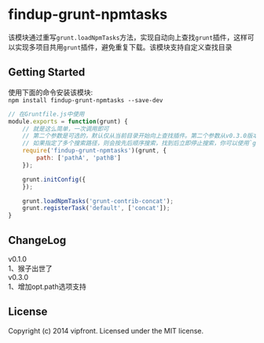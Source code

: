 # findup-grunt-npmtasks 

该模块通过重写`grunt.loadNpmTasks`方法，实现自动向上查找`grunt`插件，这样可以实现多项目共用`grunt`插件，避免重复下载。该模块支持自定义查找目录

## Getting Started
使用下面的命令安装该模块:   
`npm install findup-grunt-npmtasks --save-dev`

```javascript
// 在Gruntfile.js中使用  
module.exports = function(grunt) {
    // 就是这么简单，一次调用即可
    // 第二个参数是可选的，默认仅从当前目录开始向上查找插件。第二个参数从v0.3.0版本开始提供
    // 如果指定了多个搜索路径，则会按先后顺序搜索，找到后立即停止搜索，你可以使用`grunt -v`来查看最终加载的插件文件
    require('findup-grunt-npmtasks')(grunt, {
    	path: ['pathA', 'pathB']
    });

    grunt.initConfig({
    });

    grunt.loadNpmTasks('grunt-contrib-concat');
    grunt.registerTask('default', ['concat']);
}
```

## ChangeLog
v0.1.0  
1、猴子出世了  
v0.3.0  
1、增加opt.path选项支持

## License
Copyright (c) 2014 vipfront. Licensed under the MIT license.
